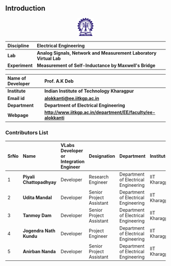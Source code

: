 ## Introduction

<div align="center">
<img src="images/iitkgp.png" width="10%">
</div>

  <b>Discipline | <b> Electrical Engineering 
:--|:--|
<b> Lab | <b> **Analog Signals, Network and Measurement Laboratory Virtual Lab**
<b> Experiment|     <b> **Measurement of Self-Inductance by Maxwell's Bridge**


<b>Name of Developer | <b> **Prof. A.K Deb**
:--|:--|
<b> Institute | <b>  **Indian Institute of Technology Kharagpur**
<b> Email id|     <b>  **alokkanti@ee.iitkgp.ac.in**
<b> Department |  **Department of Electrical Engineering**
<b>Webpage| <b> http://www.iitkgp.ac.in/department/EE/faculty/ee-alokkanti

### Contributors List

SrNo | Name | VLabs Developer or Integration Engineer | Designation | Department| Institute
:--|:--|:--|:--|:--|:--|
1 | **Piyali Chattopadhyay** | Developer | Research Engineer | Department of Electrical Engineering | IIT Kharagpur | 
2 | **Udita Mandal** | Developer | Senior Project Assistant | Department of Electrical Engineering | IIT Kharagpur | 
3 | **Tanmoy Dam** | Developer | Senior Project Assistant | Department of Electrical Engineering | IIT Kharagpur |
 4 | **Jogendra Nath Kundu** | Developer | Project Engineer | Department of Electrical Engineering | IIT Kharagpur |
 5 | **Anirban Nanda** | Developer | Senior Project Assistant | Department of Electrical Engineering | IIT Kharagpur | 
